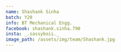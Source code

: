 ```yaml
---
name: Shashank Sinha
batch: Y20
info: BT Mechanical Engg.
facebook: shashank.sinha.790
insta: _.sassyboii._
image_path: /assets/img/team/Shashank.jpg
---
```

